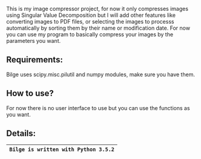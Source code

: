 This is my image compressor project, for now it only
compresses images using Singular Value Decomposition
but I will add other features like converting images
to PDF files, or selecting the images to processs
automatically by sorting them by their name or 
modification date. For now you can use my program to
basically compress your images by the parameters you
want.

Requirements:
-------------------
  Bilge uses scipy.misc.pilutil and numpy modules, make sure you have them.
  
How to use?
-------------------  
  For now there is no user interface to use but you can use the functions as you want.
  
Details:
-------------------
|  **`Bilge is written with Python 3.5.2`**  |
|-------------------|
